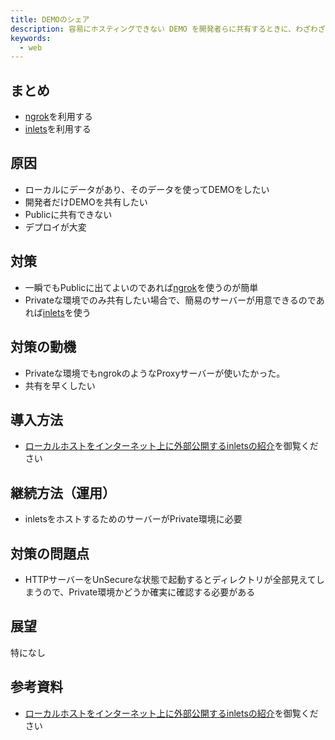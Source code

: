 ```yaml
---
title: DEMOのシェア
description: 容易にホスティングできない DEMO を開発者らに共有するときに、わざわざクローンさせる手間の問題の対策
keywords:
  - web
---
```


## まとめ

* [ngrok](https://ngrok.com/)を利用する
* [inlets](https://github.com/inlets/inlets)を利用する

## 原因

* ローカルにデータがあり、そのデータを使ってDEMOをしたい
* 開発者だけDEMOを共有したい
* Publicに共有できない
* デプロイが大変

## 対策

* 一瞬でもPublicに出てよいのであれば[ngrok](https://ngrok.com/)を使うのが簡単
* Privateな環境でのみ共有したい場合で、簡易のサーバーが用意できるのであれば[inlets](https://github.com/inlets/inlets)を使う

## 対策の動機

* Privateな環境でもngrokのようなProxyサーバーが使いたかった。
* 共有を早くしたい

## 導入方法

* [ローカルホストをインターネット上に外部公開するinletsの紹介](../infrastructure/how-to-use-inlets.md)を御覧ください

## 継続方法（運用）

* inletsをホストするためのサーバーがPrivate環境に必要

## 対策の問題点

* HTTPサーバーをUnSecureな状態で起動するとディレクトリが全部見えてしまうので、Private環境かどうか確実に確認する必要がある

## 展望

特になし

## 参考資料

* [ローカルホストをインターネット上に外部公開するinletsの紹介](../infrastructure/how-to-use-inlets.md)を御覧ください
